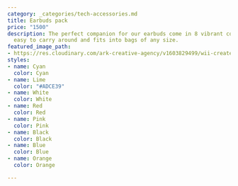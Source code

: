 ```yaml
---
category: _categories/tech-accessories.md
title: Earbuds pack
price: "1500"
description: The perfect companion for our earbuds come in 8 vibrant colours. They're
  easy to carry around and fits into bags of any size.
featured_image_path:
- https://res.cloudinary.com/ark-creative-agency/v1603829499/wii-create/uploads/IDEA-50041-BU-CASE-NO-LOGO_default_glzlew.png
styles:
- name: Cyan
  color: Cyan
- name: Lime
  color: "#ADCE39"
- name: White
  color: White
- name: Red
  color: Red
- name: Pink
  color: Pink
- name: Black
  color: Black
- name: Blue
  color: Blue
- name: Orange
  color: Orange

---
```

